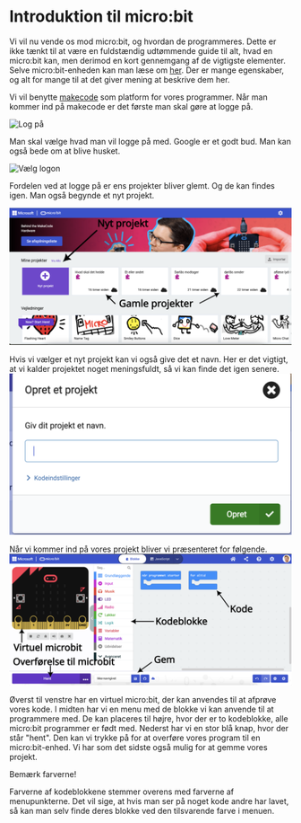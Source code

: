 # Introduktion til micro:bit

Vi vil nu vende os mod micro:bit, og hvordan de programmeres. Dette er ikke tænkt til at være en fuldstændig udtømmende guide til alt, hvad en micro:bit kan, men derimod en kort gennemgang af de vigtigste elementer. Selve micro:bit-enheden kan man læse om [her](https://microbit.org/get-started/features/overview/). Der er mange egenskaber, og alt for mange til at det giver mening at beskrive dem her.

Vi vil benytte [makecode](https://makecode.microbit.org/) som platform for vores programmer. Når man kommer ind på makecode er det første man skal gøre at logge på.

![Log på](./assets/makecode/makecodelogpå.svg)

Man skal vælge hvad man vil logge på med. Google er et godt bud. Man kan også bede om at blive husket.

![Vælg logon](./assets/makecode/makevælglogon.svg)

Fordelen ved at logge på er ens projekter bliver glemt. Og de kan findes igen. Man også begynde et nyt projekt.

![Projekter](./assets/makecode/makecodeprojekter.svg)

Hvis vi vælger et nyt projekt kan vi også give det et navn. Her er det vigtigt, at vi kalder projektet noget meningsfuldt, så vi kan finde det igen senere.
![Vælg navn](./assets/makecode/makecodenavnetilprojekt.png)

Når vi kommer ind på vores projekt bliver vi præsenteret for følgende.
![Dele af interface](./assets/makecode/makecodedele.svg)

Øverst til venstre har en virtuel micro:bit, der kan anvendes til at afprøve vores kode. I midten har vi en menu med de blokke vi kan anvende til at programmere med. De kan placeres til højre, hvor der er to kodeblokke, alle micro:bit programmer er født med. Nederst har vi en stor blå knap, hvor der står "hent". Den kan vi trykke på for at overføre vores program til en micro:bit-enhed. Vi har som det sidste også mulig for at gemme vores projekt.

<div class="warning">
Bemærk farverne!

Farverne af kodeblokkene stemmer overens med farverne af menupunkterne. Det vil sige, at hvis man ser på noget kode andre har lavet, så kan man selv finde deres blokke ved den tilsvarende farve i menuen.
</div>